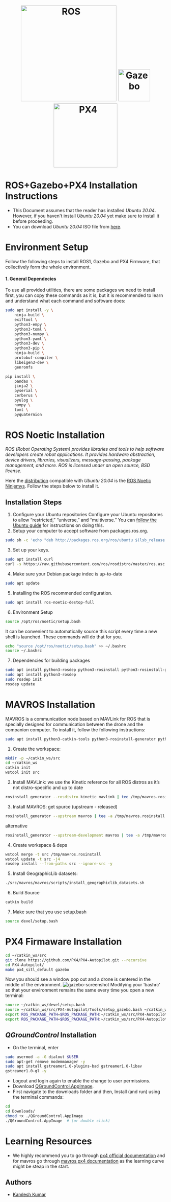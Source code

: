 <h1 align="center">
  <a href="http://wiki.ros.org/"><img src="http://wiki.ros.org/custom/images/ros_org.png" alt="ROS" width="300"></a>
  <a href="[https://gazebosim.org/home](https://gazebosim.org/assets/images/gazebo_horz_pos_topbar.svg)"><img src="http://gazebosim.org/assets/gazebo_vert-af0a0ada204b42b6daca54e98766979e45e011ea22347ffe90580458476d26d6.png" alt="Gazebo" width="100"></a>
  <a href="https://px4.io/"><img src="https://px4.io/wp-content/uploads/2020/03/PX4_logo_black_large_resized_compressed-compressor.png" alt="PX4" width="200"></a>
</h1>

<h1>ROS+Gazebo+PX4 Installation Instructions</h1>

* This Document assumes that the reader has installed *Ubuntu 20.04*. However, if you haven't install *Ubuntu 20.04* yet make sure to install it before proceeding.
* You can download *Ubuntu 20.04* ISO file from [here](https://releases.ubuntu.com/20.04/).

# Environment Setup
Follow the following steps to install ROS1, Gazebo and PX4 Firmware, that collectively form the whole environment.

#### 1. General Dependecies
To use all provided utilities, there are some packages we need to install first, you can copy these commands as it is, but it is recommended to learn and understand what each command and software does:
```bash
sudo apt install -y \
	ninja-build \
	exiftool \
	python3-empy \
	python3-toml \
	python3-numpy \
	python3-yaml \
	python3-dev \
	python3-pip \
	ninja-build \
	protobuf-compiler \
	libeigen3-dev \
	genromfs
```
```bash
pip install \
	pandas \
	jinja2 \
	pyserial \
	cerberus \
	pyulog \
	numpy \
	toml \
	pyquaternion
```

# ROS Noetic Installation

*ROS (Robot Operating System) provides libraries and tools to help software developers create robot applications. It provides hardware abstraction, device drivers, libraries, visualizers, message-passing, package management, and more. ROS is licensed under an open source, BSD license.*

Here the [distribution](http://wiki.ros.org/Distributions) compatible with *Ubuntu 20.04* is the [ROS Noetic Ninjemys](http://wiki.ros.org/noetic). Follow the steps below to install it.

## Installation Steps
1. Configure your Ubuntu repositories
Configure your Ubuntu repositories to allow “restricted,” “universe,” and “multiverse.” You can [follow the Ubuntu guide](https://help.ubuntu.com/community/Repositories/Ubuntu) for instructions on doing this.
2. Setup your computer to accept software from packages.ros.org.
```bash
sudo sh -c 'echo "deb http://packages.ros.org/ros/ubuntu $(lsb_release -sc) main" > /etc/apt/sources.list.d/ros-latest.list'
```
3. Set up your keys.
```bash
sudo apt install curl
curl -s https://raw.githubusercontent.com/ros/rosdistro/master/ros.asc | sudo apt-key add -
```
4. Make sure your Debian package indec is up-to-date
```bash
sudo apt update
```
5. Installing the ROS recommended configuration.
```bash
sudo apt install ros-noetic-destop-full
```
6. Environment Setup
```bash
source /opt/ros/noetic/setup.bash
```
It can be convenient to automatically source this script every time a new shell is launched. These commands will do that for you.
```bash
echo "source /opt/ros/noetic/setup.bash" >> ~/.bashrc
source ~/.bashrc
```
7. Dependencies for building packages
```bash
sudo apt install python3-rosdep python3-rosinstall python3-rosinstall-generator python3-wstool build-essential
sudo apt install python3-rosdep
sudo rosdep init
rosdep update
```

# MAVROS Installation
MAVROS is a communication node based on MAVLink for ROS that is specially designed for communication between the drone and the companion computer. To install it, follow the following instructions:
```bash
sudo apt install python3-catkin-tools python3-rosinstall-generator python3-osrf-pycommon -y
```
1. Create the workspace:
```bash
mkdir -p ~/catkin_ws/src
cd ~/catkin_ws
catkin init
wstool init src
```
2. Install MAVLink: we use the Kinetic reference for all ROS distros as it’s not distro-specific and up to date
```bash
rosinstall_generator --rosdistro kinetic mavlink | tee /tmp/mavros.rosinstall
```
3. Install MAVROS: get spurce (upstream - released)
```bash
rosinstall_generator --upstream mavros | tee -a /tmp/mavros.rosinstall
```
alternative
```bash
rosinstall_generator --upstream-development mavros | tee -a /tmp/mavros.rosinstall
```
4. Create workspace & deps
```bash
wstool merge -t src /tmp/mavros.rosinstall
wstool update -t src -j4
rosdep install --from-paths src --ignore-src -y
```
5. Install GeographicLib datasets:
```bash
./src/mavros/mavros/scripts/install_geographiclib_datasets.sh
```
6. Build Source
```bash
catkin build
```
7. Make sure that you use setup.bash
```bash
source devel/setup.bash
```

# PX4 Firmaware Installation
```bash
cd ~/catkin_ws/src
git clone https://github.com/PX4/PX4-Autopilot.git --recursive
cd PX4-Autopilot/
make px4_sitl_default gazebo
```
Now you should see a window pop out and a drone is centered in the middle of the environment.
![gazebo-screenshot](https://aws1.discourse-cdn.com/business20/uploads/e_yantra/optimized/1X/0b6dc7055d220854e7386db13d30d998e896acf7_2_1035x588.jpeg)
Modifying your ‘bashrc’ so that your environment remains the same every time you open a new terminal:
```bash
source ~/catkin_ws/devel/setup.bash
source ~/catkin_ws/src/PX4-Autopilot/Tools/setup_gazebo.bash ~/catkin_ws/src/PX4-Autopilot/ ~/catkin_ws/src/PX4-Autopilot/build/px4_sitl_default
export ROS_PACKAGE_PATH=$ROS_PACKAGE_PATH:~/catkin_ws/src/PX4-Autopilot
export ROS_PACKAGE_PATH=$ROS_PACKAGE_PATH:~/catkin_ws/src/PX4-Autopilot/Tools/sitl_gazebo
```

## *QGroundControl* Installation
* On the terminal, enter
```bash
sudo usermod -a -G dialout $USER
sudo apt-get remove modemmanager -y
sudo apt install gstreamer1.0-plugins-bad gstreamer1.0-libav 
gstreamer1.0-gl -y
```
* Logout and login again to enable the change to user permissions.
* Download [QGroundControl.AppImage](https://s3-us-west-2.amazonaws.com/qgroundcontrol/latest/QGroundControl.AppImage).
* First navigate to the downloads folder and then, Install (and run) using the terminal commands:
```bash
cd 
cd Downloads/
chmod +x ./QGroundControl.AppImage
./QGroundControl.AppImage  # (or double click)
```
# Learning Resources
* We highly recommend you to go through [px4 official documentation](https://docs.px4.io/v1.12/en/development/development.html) and for mavros go through [mavros px4 documentation](https://docs.px4.io/master/en/ros/ros1.html) as the learning curve might be steap in the start.

## Authors
* [Kamlesh Kumar](https://github.com/kamlesh364)

